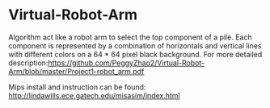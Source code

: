 # Virtual-Robot-Arm

Algorithm act like a robot arm to select the top component of a pile. Each component is represented by a combination of horizontals and vertical lines with different colors on a 64 * 64 pixel black background. For more detailed description:https://github.com/PeggyZhao2/Virtual-Robot-Arm/blob/master/Project1-robot_arm.pdf

Mips install and instruction can be found: http://lindawills.ece.gatech.edu/misasim/index.html
